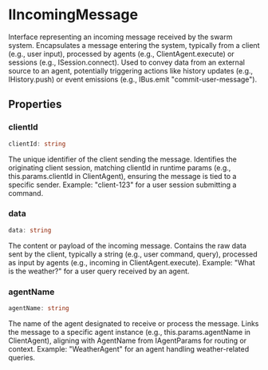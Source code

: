 # IIncomingMessage

Interface representing an incoming message received by the swarm system.
Encapsulates a message entering the system, typically from a client (e.g., user input), processed by agents (e.g., ClientAgent.execute) or sessions (e.g., ISession.connect).
Used to convey data from an external source to an agent, potentially triggering actions like history updates (e.g., IHistory.push) or event emissions (e.g., IBus.emit "commit-user-message").

## Properties

### clientId

```ts
clientId: string
```

The unique identifier of the client sending the message.
Identifies the originating client session, matching clientId in runtime params (e.g., this.params.clientId in ClientAgent), ensuring the message is tied to a specific sender.
Example: "client-123" for a user session submitting a command.

### data

```ts
data: string
```

The content or payload of the incoming message.
Contains the raw data sent by the client, typically a string (e.g., user command, query), processed as input by agents (e.g., incoming in ClientAgent.execute).
Example: "What is the weather?" for a user query received by an agent.

### agentName

```ts
agentName: string
```

The name of the agent designated to receive or process the message.
Links the message to a specific agent instance (e.g., this.params.agentName in ClientAgent), aligning with AgentName from IAgentParams for routing or context.
Example: "WeatherAgent" for an agent handling weather-related queries.
